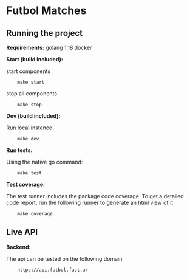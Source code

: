# Futbol Matches

## Running the project

**Requirements:** golang 1.18 docker

**Start (build included):**

start components
```shell
    make start
```

stop all components

```shell
    make stop
```
**Dev (build included):**

Run local instance

```shell
    make dev
```

**Run tests:**

Using the native go command:

```shell
    make test
```

**Test coverage:**

The test runner includes the package code coverage. To get a detailed code report, run the following runner to generate an html view of it 

```shell
    make coverage
```

## Live API

**Backend:**

The api can be tested on the following domain

```
    https://api.futbol.fast.ar
```

